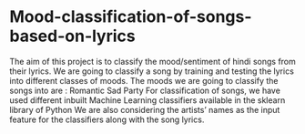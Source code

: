 # Mood-classification-of-songs-based-on-lyrics
The aim of this project is to classify the mood/sentiment of hindi songs from their lyrics. We are going to classify a song by training and testing the lyrics into different classes of moods. The moods we are going to classify the songs into are : Romantic Sad Party For classification of songs, we have used different inbuilt Machine Learning classifiers available in the sklearn library of Python We are also considering the artists’ names as the input feature for the classifiers along with the song lyrics.
